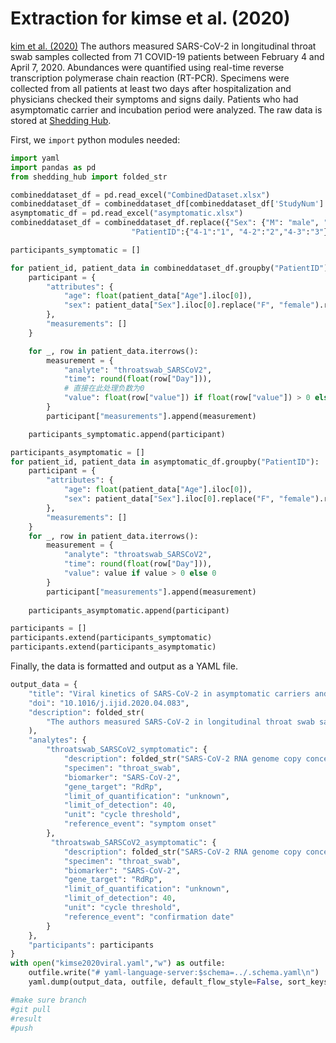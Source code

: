 # Extraction for kimse et al. (2020)

[kim et al. (2020)](https://www.ijidonline.com/article/S1201-9712(20)30299-X/fulltext) The authors measured SARS-CoV-2 in longitudinal throat swab samples collected from 71 COVID-19 patients between February 4 and April 7, 2020. Abundances were quantified using real-time reverse transcription polymerase chain reaction (RT-PCR). Specimens were collected from all patients at least two days after hospitalization and physicians checked their symptoms and signs daily. Patients who had asymptomatic carrier and incubation period were analyzed. The raw data is stored at [Shedding Hub](https://github.com/shedding-hub). 

First, we `import` python modules needed:

```python
import yaml
import pandas as pd
from shedding_hub import folded_str
```
```python
combineddataset_df = pd.read_excel("CombinedDataset.xlsx") 
combineddataset_df = combineddataset_df[combineddataset_df['StudyNum'] == 4]
asymptomatic_df = pd.read_excel("asymptomatic.xlsx") 
combineddataset_df = combineddataset_df.replace({"Sex": {"M": "male", "F": "female"},
                           "PatientID":{"4-1":"1", "4-2":"2","4-3":"3"}})
```

```python
participants_symptomatic = []

for patient_id, patient_data in combineddataset_df.groupby("PatientID"):
    participant = {
        "attributes": {
            "age": float(patient_data["Age"].iloc[0]),
            "sex": patient_data["Sex"].iloc[0].replace("F", "female").replace("M", "male"),
        },
        "measurements": []
    }

    for _, row in patient_data.iterrows():
        measurement = {
            "analyte": "throatswab_SARSCoV2",
            "time": round(float(row["Day"])),
            # 直接在此处理负数为0
            "value": float(row["value"]) if float(row["value"]) > 0 else 0
        }
        participant["measurements"].append(measurement)

    participants_symptomatic.append(participant)

```

```python
participants_asymptomatic = []
for patient_id, patient_data in asymptomatic_df.groupby("PatientID"):
    participant = {
        "attributes": {
            "age": float(patient_data["Age"].iloc[0]),
            "sex": patient_data["Sex"].iloc[0].replace("F", "female").replace("M", "male"),
        },
        "measurements": []
    }
    for _, row in patient_data.iterrows():
        measurement = {
            "analyte": "throatswab_SARSCoV2",
            "time": round(float(row["Day"])), 
            "value": value if value > 0 else 0
        }
        participant["measurements"].append(measurement)
    
    participants_asymptomatic.append(participant)
```

```python
participants = []
participants.extend(participants_symptomatic)
participants.extend(participants_asymptomatic)
```

Finally, the data is formatted and output as a YAML file.
```python
output_data = {
    "title": "Viral kinetics of SARS-CoV-2 in asymptomatic carriers and presymptomatic patients",
    "doi": "10.1016/j.ijid.2020.04.083",
    "description": folded_str(
        "The authors measured SARS-CoV-2 in longitudinal throat swab samples collected from 71 COVID-19 patients between February 4 and April 7, 2020.\n"
    ),
    "analytes": {
        "throatswab_SARSCoV2_symptomatic": {
            "description": folded_str("SARS-CoV-2 RNA genome copy concentration in throat swab samples. Ct = 35 is the cut-off for a positive result and Ct = 40 is a negative sample; Ct = 40 was the limit of detection.\n"),
            "specimen": "throat_swab",
            "biomarker": "SARS-CoV-2",
            "gene_target": "RdRp",
            "limit_of_quantification": "unknown",
            "limit_of_detection": 40,
            "unit": "cycle threshold",
            "reference_event": "symptom onset"
        },
         "throatswab_SARSCoV2_asymptomatic": {
            "description": folded_str("SARS-CoV-2 RNA genome copy concentration in throat swab samples.Ct = 35 is the cut-off for a positive result and Ct = 40 is a negative sample; Ct = 40 was the limit of detection.\n"),
            "specimen": "throat_swab",
            "biomarker": "SARS-CoV-2",
            "gene_target": "RdRp",
            "limit_of_quantification": "unknown",
            "limit_of_detection": 40,
            "unit": "cycle threshold",
            "reference_event": "confirmation date"
        }
    },  
    "participants": participants 
}
with open("kimse2020viral.yaml","w") as outfile:
    outfile.write("# yaml-language-server:$schema=../.schema.yaml\n")
    yaml.dump(output_data, outfile, default_flow_style=False, sort_keys=False)
```

```python
#make sure branch
#git pull
#result
#push
```
